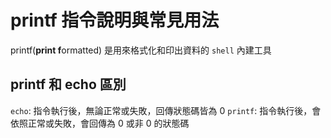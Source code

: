 # printf 指令說明與常見用法

printf(**print f**ormatted) 是用來格式化和印出資料的 `shell` 內建工具

## printf 和 echo 區別

`echo`: 指令執行後，無論正常或失敗，回傳狀態碼皆為 0
`printf`: 指令執行後，會依照正常或失敗，會回傳為 0 或非 0 的狀態碼
